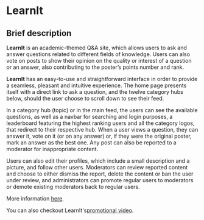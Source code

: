 # LearnIt

## Brief description 

**LearnIt** is an academic-themed Q&A site, which allows users to ask and answer questions related to different fields of knowledge. Users can also vote on posts to show their opinion on the quality or interest of a question or an answer, also contributing to the poster’s points number and rank.

**LearnIt** has an easy-to-use and straightforward interface in order to provide a seamless, pleasant and intuitive experience. The home page presents itself with a direct link to ask a question, and the twelve category hubs below, should the user choose to scroll down to see their feed.

In a category hub (topic) or in the main feed, the users can see the available questions, as well as a navbar for searching and login purposes, a leaderboard featuring the highest ranking users and all the category logos, that redirect to their respective hub.
When a user views a question, they can answer it, vote on it (or on any answer) or, if they were the original poster, mark an answer as the best one. Any post can also be reported to a moderator for inappropriate content.

Users can also edit their profiles, which include a small description and a picture, and follow other users. Moderators can review reported content and choose to either dismiss the report, delete the content or ban the user under review, and administrators can promote regular users to moderators or demote existing moderators back to regular users.

More information [here](https://github.com/SmilingOwl/LBAW-18-19/tree/master/artefacts).

You can also checkout LearnIt's[promotional video]().
